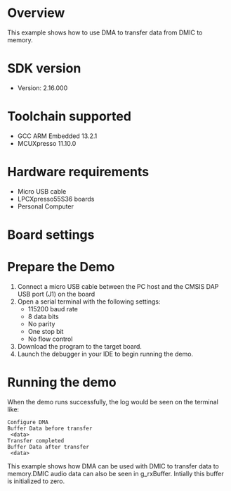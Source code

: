 Overview
========
This example shows how to use DMA to transfer data from DMIC to memory.

SDK version
===========
- Version: 2.16.000

Toolchain supported
===================
- GCC ARM Embedded  13.2.1
- MCUXpresso  11.10.0

Hardware requirements
=====================
- Micro USB cable
- LPCXpresso55S36 boards
- Personal Computer

Board settings
==============


Prepare the Demo
================
1.  Connect a micro USB cable between the PC host and the CMSIS DAP USB port (J1) on the board
2.  Open a serial terminal with the following settings:
    - 115200 baud rate
    - 8 data bits
    - No parity
    - One stop bit
    - No flow control
3.  Download the program to the target board.
4.  Launch the debugger in your IDE to begin running the demo.

Running the demo
================
When the demo runs successfully, the log would be seen on the terminal like:
~~~~~~~~~~~~~~~~~~~~~~~~~~~~~~~~~~~~~~~~~~~~~~~~~~~~~~~~~~~~~~~~~~~~~~~~~~~~~~~~~~~
Configure DMA
Buffer Data before transfer
 <data>
Transfer completed
Buffer Data after transfer
 <data>

~~~~~~~~~~~~~~~~~~~~~~~~~~~~~~~~~~~~~~~~~~~~~~~~~~~~~~~~~~~~~~~~~~~~~~~~~~~~~~~~~~~~~
This example shows how DMA can be used with DMIC to transfer data to memory.DMIC audio data can also be seen in g_rxBuffer.
Intially this buffer is initialized to zero.
